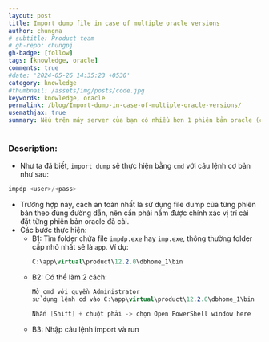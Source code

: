 ```yaml
---
layout: post
title: Import dump file in case of multiple oracle versions
author: chungna
# subtitle: Product team
# gh-repo: chungpj
gh-badge: [follow]
tags: [knowledge, oracle]
comments: true
#date: '2024-05-26 14:35:23 +0530'
category: knowledge
#thumbnail: /assets/img/posts/code.jpg
keywords: knowledge, oracle
permalink: /blog/Import-dump-in-case-of-multiple-oracle-versions/
usemathjax: true
summary: Nếu trên máy server của bạn có nhiều hơn 1 phiên bản oracle (case study là 12c và 18c). Khi import dump file thì làm sao để chỉ định đúng database, đúng phiên bản?
---
```

### Description:
- Như ta đã biết, `import dump` sẽ thực hiện bằng `cmd` với câu lệnh cơ bản như sau:
```csharp
impdp <user>/<pass> 
```
- Trường hợp này, cách an toàn nhất là sử dụng file dump của từng phiên bản theo đúng đường dẫn, nên cần phải nắm được chính xác vị trí cài đặt từng phiên bản oracle đã cài.
- Các bước thực hiện:
	- B1: Tìm folder chứa file `impdp.exe` hay `imp.exe`, thông thường folder cấp nhỏ nhất sẽ là `app`. Ví dụ:
		```csharp
		C:\app\virtual\product\12.2.0\dbhome_1\bin
		```
	- B2: Có thể làm 2 cách:
		```csharp
		Mở cmd với quyền Administrator
		sử dụng lệnh cd vào C:\app\virtual\product\12.2.0\dbhome_1\bin
		```
		```csharp
		Nhấn [Shift] + chuột phải -> chọn Open PowerShell window here
		```
	- B3: Nhập câu lệnh import và run




